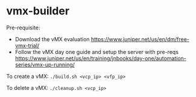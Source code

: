 vmx-builder
===========

Pre-requisite: 
- Download the vMX evaluation
https://www.juniper.net/us/en/dm/free-vmx-trial/
- Follow the vMX day one guide and setup the server with pre-reqs
https://www.juniper.net/us/en/training/jnbooks/day-one/automation-series/vmx-up-running/

To create a vMX:
`./build.sh <vcp_ip> <vfp_ip>`

To delete a vMX:
`./cleanup.sh <vcp_ip>`

